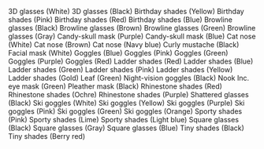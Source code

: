 3D glasses (White)
3D glasses (Black)
Birthday shades (Yellow)
Birthday shades (Pink)
Birthday shades (Red)
Birthday shades (Blue)
Browline glasses (Black)
Browline glasses (Brown)
Browline glasses (Green)
Browline glasses (Gray)
Candy-skull mask (Purple)
Candy-skull mask (Blue)
Cat nose (White)
Cat nose (Brown)
Cat nose (Navy blue)
Curly mustache (Black)
Facial mask (White)
Goggles (Blue)
Goggles (Pink)
Goggles (Green)
Goggles (Purple)
Goggles (Red)
Ladder shades (Red)
Ladder shades (Blue)
Ladder shades (Green)
Ladder shades (Pink)
Ladder shades (Yellow)
Ladder shades (Gold)
Leaf (Green)
Night-vision goggles (Black)
Nook Inc. eye mask (Green)
Pleather mask (Black)
Rhinestone shades (Red)
Rhinestone shades (Ochre)
Rhinestone shades (Purple)
Shattered glasses (Black)
Ski goggles (White)
Ski goggles (Yellow)
Ski goggles (Purple)
Ski goggles (Pink)
Ski goggles (Green)
Ski goggles (Orange)
Sporty shades (Pink)
Sporty shades (Lime)
Sporty shades (Light blue)
Square glasses (Black)
Square glasses (Gray)
Square glasses (Blue)
Tiny shades (Black)
Tiny shades (Berry red)
